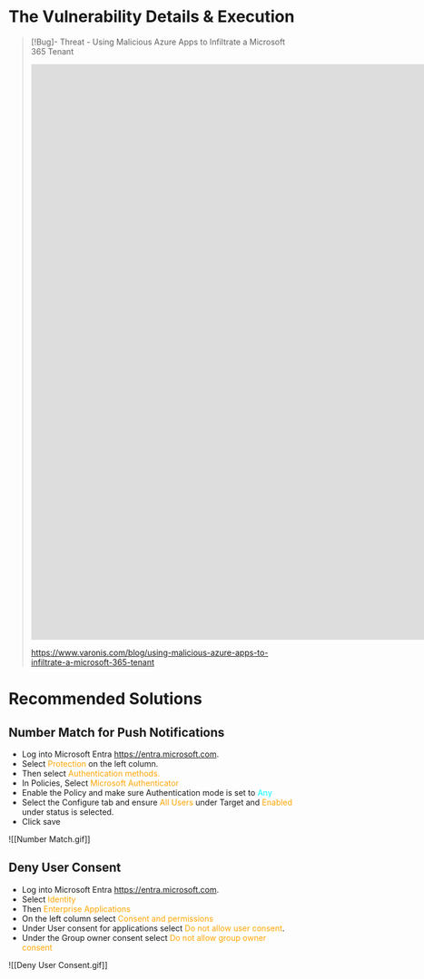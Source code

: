 
# The Vulnerability Details & Execution

>[!Bug]- Threat - Using Malicious Azure Apps to Infiltrate a Microsoft 365 Tenant 
><iframe width="1560" height="1015" src="https://www.varonis.com/blog/using-malicious-azure-apps-to-infiltrate-a-microsoft-365-tenant" frameborder="0" allow="accelerometer; autoplay; clipboard-write; encrypted-media; gyroscope; picture-in-picture" allowfullscreen></iframe>
>
>https://www.varonis.com/blog/using-malicious-azure-apps-to-infiltrate-a-microsoft-365-tenant
>

#  Recommended Solutions

## Number Match for Push Notifications

- Log into Microsoft Entra https://entra.microsoft.com.
- Select <font color="orange">Protection</font> on the left column.
- Then select <font color="orange">Authentication methods.</font>
- In Policies, Select <font color="orange">Microsoft Authenticator</font>
- Enable the Policy and make sure Authentication mode is set to <font color="aqua">Any</font>
- Select the Configure tab and ensure <font color="orange"> All Users</font> under Target and <font color="orange">Enabled</font> under status is selected.
- Click save

![[Number Match.gif]]

## Deny User Consent

- Log into Microsoft Entra https://entra.microsoft.com.
- Select <font color="Orange"> Identity</font>
- Then <font color="Orange"> Enterprise Applications</font>
- On the left column select <font color="Orange">Consent and permissions</font>
- Under User consent for applications select <font color="Orange">Do not allow user consent</font>.
- Under the Group owner consent select <font color="Orange">Do not allow group owner consent</font>

![[Deny User Consent.gif]]